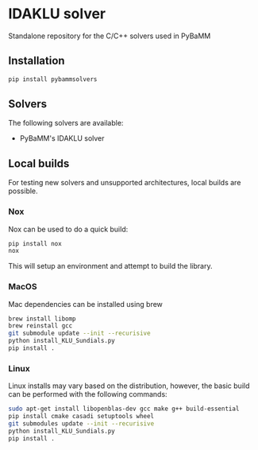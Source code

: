 # IDAKLU solver

Standalone repository for the C/C++ solvers used in PyBaMM

## Installation

```bash
pip install pybammsolvers 
```

## Solvers

The following solvers are available:
- PyBaMM's IDAKLU solver

## Local builds

For testing new solvers and unsupported architectures, local builds are possible.

### Nox

Nox can be used to do a quick build:
```bash
pip install nox
nox
```
This will setup an environment and attempt to build the library.

### MacOS

Mac dependencies can be installed using brew
```bash
brew install libomp
brew reinstall gcc
git submodule update --init --recurisive
python install_KLU_Sundials.py
pip install .
```

### Linux

Linux installs may vary based on the distribution, however, the basic build can
be performed with the following commands:
```bash
sudo apt-get install libopenblas-dev gcc make g++ build-essential
pip install cmake casadi setuptools wheel
git submodules update --init --recurisive
python install_KLU_Sundials.py
pip install .
```
